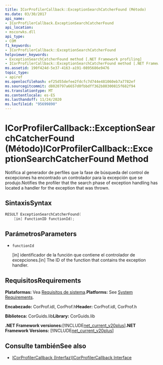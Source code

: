 ```yaml
---
title: ICorProfilerCallback::ExceptionSearchCatcherFound (Método)
ms.date: 03/30/2017
api_name:
- ICorProfilerCallback.ExceptionSearchCatcherFound
api_location:
- mscorwks.dll
api_type:
- COM
f1_keywords:
- ICorProfilerCallback::ExceptionSearchCatcherFound
helpviewer_keywords:
- ExceptionSearchCatcherFound method [.NET Framework profiling]
- ICorProfilerCallback::ExceptionSearchCatcherFound method [.NET Framework profiling]
ms.assetid: 190f424d-5e37-4163-a191-0895686e9476
topic_type:
- apiref
ms.openlocfilehash: ef25d55defee2fdcfc7d744e481060eb7a7782ef
ms.sourcegitcommit: d8020797a6657d0fbbdff362b80300815f682f94
ms.translationtype: MT
ms.contentlocale: es-ES
ms.lasthandoff: 11/24/2020
ms.locfileid: "95699890"
---
```

# <a name="icorprofilercallbackexceptionsearchcatcherfound-method"></a><span data-ttu-id="33d47-102">ICorProfilerCallback::ExceptionSearchCatcherFound (Método)</span><span class="sxs-lookup"><span data-stu-id="33d47-102">ICorProfilerCallback::ExceptionSearchCatcherFound Method</span></span>

<span data-ttu-id="33d47-103">Notifica al generador de perfiles que la fase de búsqueda del control de excepciones ha encontrado un controlador para la excepción que se produjo.</span><span class="sxs-lookup"><span data-stu-id="33d47-103">Notifies the profiler that the search phase of exception handling has located a handler for the exception that was thrown.</span></span>  
  
## <a name="syntax"></a><span data-ttu-id="33d47-104">Sintaxis</span><span class="sxs-lookup"><span data-stu-id="33d47-104">Syntax</span></span>  
  
```cpp  
RESULT ExceptionSearchCatcherFound(  
    [in] FunctionID functionId);  
```  
  
## <a name="parameters"></a><span data-ttu-id="33d47-105">Parámetros</span><span class="sxs-lookup"><span data-stu-id="33d47-105">Parameters</span></span>

- `functionId`

  <span data-ttu-id="33d47-106">\[in] identificador de la función que contiene el controlador de excepciones.</span><span class="sxs-lookup"><span data-stu-id="33d47-106">\[in] The ID of the function that contains the exception handler.</span></span>

## <a name="requirements"></a><span data-ttu-id="33d47-107">Requisitos</span><span class="sxs-lookup"><span data-stu-id="33d47-107">Requirements</span></span>  

 <span data-ttu-id="33d47-108">**Plataformas:** Vea [Requisitos de sistema](../../get-started/system-requirements.md).</span><span class="sxs-lookup"><span data-stu-id="33d47-108">**Platforms:** See [System Requirements](../../get-started/system-requirements.md).</span></span>  
  
 <span data-ttu-id="33d47-109">**Encabezado:** CorProf.idl, CorProf.h</span><span class="sxs-lookup"><span data-stu-id="33d47-109">**Header:** CorProf.idl, CorProf.h</span></span>  
  
 <span data-ttu-id="33d47-110">**Biblioteca:** CorGuids.lib</span><span class="sxs-lookup"><span data-stu-id="33d47-110">**Library:** CorGuids.lib</span></span>  
  
 <span data-ttu-id="33d47-111">**.NET Framework versiones:**[!INCLUDE[net_current_v20plus](../../../../includes/net-current-v20plus-md.md)]</span><span class="sxs-lookup"><span data-stu-id="33d47-111">**.NET Framework Versions:** [!INCLUDE[net_current_v20plus](../../../../includes/net-current-v20plus-md.md)]</span></span>  
  
## <a name="see-also"></a><span data-ttu-id="33d47-112">Consulte también</span><span class="sxs-lookup"><span data-stu-id="33d47-112">See also</span></span>

- [<span data-ttu-id="33d47-113">ICorProfilerCallback (Interfaz)</span><span class="sxs-lookup"><span data-stu-id="33d47-113">ICorProfilerCallback Interface</span></span>](icorprofilercallback-interface.md)
